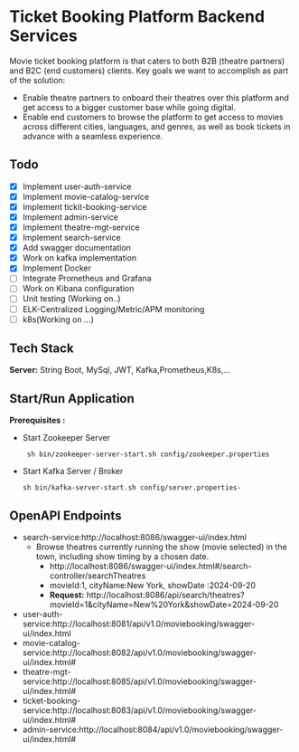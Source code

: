 
# Ticket Booking Platform Backend Services
Movie ticket booking platform is that caters to both B2B (theatre partners) and B2C (end customers) clients. Key goals we want to accomplish as part of the solution:
- Enable theatre partners to onboard their theatres over this platform and get access to a bigger customer base while going digital.
- Enable end customers to browse the platform to get access to movies across different cities, languages, and genres, as well as book tickets in advance with a seamless experience.

## Todo
- [x] Implement user-auth-service
- [x] Implement movie-catalog-service
- [x] Implement tickit-booking-service
- [x] Implement admin-service 
- [x] Implement theatre-mgt-service
- [x] Implement search-service
- [x] Add swagger documentation
- [x] Work on kafka implementation
- [x] Implement Docker
- [ ] Integrate Prometheus and Grafana
- [ ] Work on Kibana configuration
- [ ] Unit testing (Working on..)
- [ ] ELK-Centralized Logging/Metric/APM monitoring
- [ ] k8s(Working on ...)

## Tech Stack

**Server:** String Boot, MySql, JWT, Kafka,Prometheus,K8s,...

## Start/Run Application
**Prerequisites :**
- Start Zookeeper Server

       sh bin/zookeeper-server-start.sh config/zookeeper.properties

- Start Kafka Server / Broker

      sh bin/kafka-server-start.sh config/server.properties-
## OpenAPI Endpoints
  - search-service:http://localhost:8086/swagger-ui/index.html
    - Browse theatres currently running the show (movie selected) in the town, including show timing by a chosen date.
        - http://localhost:8086/swagger-ui/index.html#/search-controller/searchTheatres
        - movieId:1, cityName:New York, showDate :2024-09-20
        - **Request:** http://localhost:8086/api/search/theatres?movieId=1&cityName=New%20York&showDate=2024-09-20
  - user-auth-service:http://localhost:8081/api/v1.0/moviebooking/swagger-ui/index.html
- movie-catalog-service:http://localhost:8082/api/v1.0/moviebooking/swagger-ui/index.html#
- theatre-mgt-service:http://localhost:8085/api/v1.0/moviebooking/swagger-ui/index.html#
- ticket-booking-service:http://localhost:8083/api/v1.0/moviebooking/swagger-ui/index.html#
- admin-service:http://localhost:8084/api/v1.0/moviebooking/swagger-ui/index.html#
